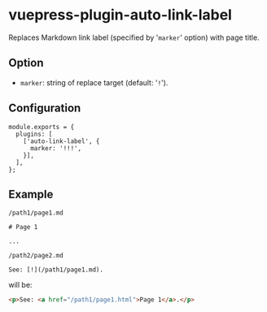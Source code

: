 # vuepress-plugin-auto-link-label

Replaces Markdown link label (specified by '`marker`' option) with page title.


## Option

- `marker`: string of replace target (default: '`!`').


## Configuration

```
module.exports = {
  plugins: [
    ['auto-link-label', {
      marker: '!!!',
    }],
  ],
};
```


## Example

`/path1/page1.md`

```
# Page 1

...
```

`/path2/page2.md`

```
See: [!](/path1/page1.md).
```

will be:

```html
<p>See: <a href="/path1/page1.html">Page 1</a>.</p>
```

